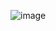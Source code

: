 ![image](https://user-images.githubusercontent.com/87910187/161765103-bfe02fc8-0f31-435e-a2f5-dda6d3538407.png)
